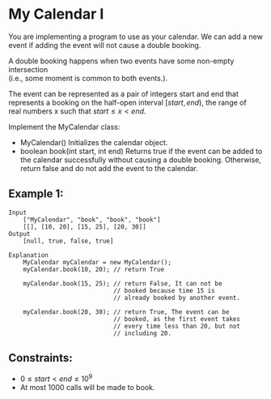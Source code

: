 # My Calendar I

You are implementing a program to use as your calendar. We can add a new  
event if adding the event will not cause a double booking.

A double booking happens when two events have some non-empty intersection  
(i.e., some moment is common to both events.).

The event can be represented as a pair of integers start and end that  
represents a booking on the half-open interval $[start, end)$, the range of  
real numbers x such that $start \le x < end$.

Implement the MyCalendar class:

* MyCalendar() Initializes the calendar object.
* boolean book(int start, int end) Returns true if the event can be added to  
    the calendar successfully without causing a double booking. Otherwise,  
    return false and do not add the event to the calendar.

 

## Example 1:

    Input
        ["MyCalendar", "book", "book", "book"]
        [[], [10, 20], [15, 25], [20, 30]]
    Output
        [null, true, false, true]
    
    Explanation
        MyCalendar myCalendar = new MyCalendar();
        myCalendar.book(10, 20); // return True

        myCalendar.book(15, 25); // return False, It can not be 
                                 // booked because time 15 is 
                                 // already booked by another event.

        myCalendar.book(20, 30); // return True, The event can be 
                                 // booked, as the first event takes 
                                 // every time less than 20, but not 
                                 // including 20.

 

## Constraints:

* $0 \le start < end \le 10^9$
* At most 1000 calls will be made to book.

